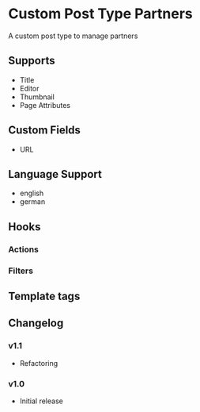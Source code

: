 # Custom Post Type Partners

A custom post type to manage partners

## Supports

* Title
* Editor
* Thumbnail
* Page Attributes

## Custom Fields

* URL

## Language Support

* english
* german

## Hooks

### Actions

### Filters

## Template tags

## Changelog

### v1.1

* Refactoring

### v1.0

* Initial release

